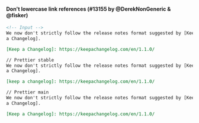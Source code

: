 #### Don't lowercase link references (#13155 by @DerekNonGeneric & @fisker)

<!-- prettier-ignore -->
```markdown
<!-- Input -->
We now don't strictly follow the release notes format suggested by [Keep
a Changelog].

[Keep a Changelog]: https://keepachangelog.com/en/1.1.0/

// Prettier stable
We now don't strictly follow the release notes format suggested by [Keep
a Changelog].

[keep a changelog]: https://keepachangelog.com/en/1.1.0/

// Prettier main
We now don't strictly follow the release notes format suggested by [Keep
a Changelog].

[Keep a Changelog]: https://keepachangelog.com/en/1.1.0/
```
